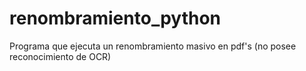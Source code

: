 # renombramiento_python
Programa que ejecuta un renombramiento masivo en pdf's (no posee reconocimiento de OCR)
